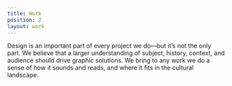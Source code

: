 ```yaml
---
title: Work
position: 2
layout: work
---
```


Design is an important part of every project we do—but it’s not the only part. We believe that a larger understanding of subject, history, context, and audience should drive graphic solutions. We bring to any work we do a sense of how it sounds and reads, and where it fits in the cultural landscape.
